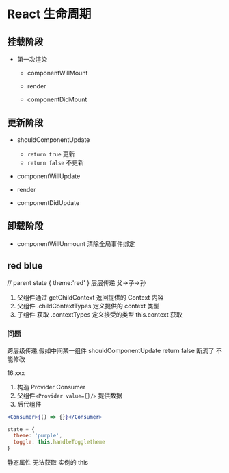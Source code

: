 # React 生命周期

## 挂载阶段

- 第一次渲染

  - componentWillMount

  - render

  - componentDidMount

## 更新阶段

- shouldComponentUpdate

  - `return true` 更新
  - `return false` 不更新

- componentWillUpdate

- render

- componentDidUpdate

## 卸载阶段

- componentWillUnmount 清除全局事件绑定

## red blue

// parent state
{
theme:'red'
}
层层传递
父->子->孙

1. 父组件通过 getChildContext 返回提供的 Context 内容
2. 父组件 .childContextTypes 定义提供的 context 类型
3. 子组件 获取 .contextTypes 定义接受的类型 this.context 获取

### 问题

跨层级传递,假如中间某一组件 shouldComponentUpdate return false
断流了 不能修改

16.xxx

1. 构造 Provider Consumer
2. 父组件`<Provider value={}/>` 提供数据
3. 后代组件

```jsx
<Consumer>{() => {}}</Consumer>
```

```js
state = {
  theme: 'purple',
  toggle: this.handleToggletheme
}
```

静态属性 无法获取 实例的 this

